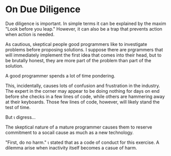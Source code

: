 # On Due Diligence

Due diligence is important. In simple terms it can be explained by the maxim
"Look before you leap." However, it can also be a trap that prevents action when
action is needed.

As cautious, skeptical people good programmers like to investigate problems
before proposing solutions. I suppose there are prgrammers that will immediately
implement the first idea that comes into their head, but to be brutally honest,
they are more part of the problem than part of the solution.


A good programmer spends a lot of time pondering.

This, incidentally, causes lots of confusion and frustration in the industry.
The expert in the corner may appear to be doing nothing for days on end before
she checks in a few lines of code, while others are hammering away at their
keyboards. Those few lines of code, however, will likely stand the test of time.


But &iota; digress...


The skeptical nature of a mature programmer causes them to reserve commitment to
a socail cause as much as a new technology.

"First, do no harm." &iota; stated that as a code of conduct for this exercise.
A dilemma arise when inactivity itself becomes a casue of harm.
